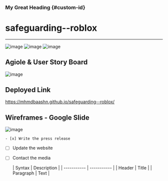 ### My Great Heading {#custom-id}

# safeguarding--roblox
----------------------


![image](https://github.com/user-attachments/assets/d65e400d-46d4-4be3-964d-08fbae3534ea)
![image](https://github.com/user-attachments/assets/253f7018-5edc-42bb-8d60-37cf9a29f124)
![image](https://github.com/user-attachments/assets/e34a895b-e559-47b8-99f1-df9deacbc565)


Agiole & User Story Board 
-----------------

![image](https://github.com/user-attachments/assets/764b1ff9-cd3a-42f1-bcf2-13a0ec2650b9)

Deployed Link
-----------------
https://mhmdbaashn.github.io/safeguarding--roblox/

Wireframes - Google Slide
----------

![image](https://github.com/user-attachments/assets/dbfafdcb-611c-4a25-862a-77cf5b687880)


 	- [x] Write the press release
- [ ] Update the website
- [ ] Contact the media


  | Syntax      | Description |
| ----------- | ----------- |
| Header      | Title       |
| Paragraph   | Text        |


